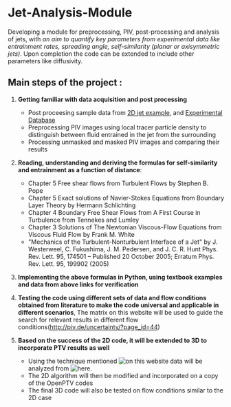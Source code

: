 # Jet-Analysis-Module
Developing a module for preprocessing, PIV, post-processing and analysis of jets, with *an aim to quantify key parameters from experimental data like entrainment rates, spreading angle, self-similarity (planar or axisymmetric jets)*. Upon completion the code can be extended to include other parameters like diffusivity.

## Main steps of the project :

1. __Getting familiar with data acquisition and post processing__  
    * Post proceesing sample data from [2D jet example](https://github.com/alexlib/2D_jet_example), and [Experimental Database](http://piv.de/uncertainty/?p=64)
    * Preprocessing PIV images using local tracer particle density to distinguish between fluid entrained in the jet from the surrounding
    * Processing unmasked and masked PIV images and comparing their results

2. __Reading, understanding and deriving the formulas for self-similarity and entrainment as a function of distance__:
    * Chapter 5 Free shear flows from Turbulent Flows by Stephen B. Pope
    * Chapter 5 Exact solutions of Navier-Stokes Equations from Boundary Layer Theory by Hermann Schlichting
    * Chapter 4 Boundary Free Shear Flows from A First Course in Turbulence from Tennekes and Lumley
    * Chapter 3 Solutions of The Newtonian Viscous-Flow Equations from Viscous Fluid Flow by Frank M. White
    * "Mechanics of the Turbulent-Nonturbulent Interface of a Jet" by J. Westerweel, C. Fukushima, J. M. Pedersen, and J. C. R. Hunt Phys. Rev. Lett. 95, 174501 – Published 20 October 2005; Erratum Phys. Rev. Lett. 95, 199902 (2005)
  
3. __Implementing the above formulas in Python, using textbook examples and data from above links for verification__

4. __Testing the code using different sets of data and flow conditions obtained from literature to make the code universal and applicable in different scenarios__, 
The matrix on this website will be used to guide the search for relevant results in different flow conditions(http://piv.de/uncertainty/?page_id=44)

5. __Based on the success of the 2D code, it will be extended to 3D to incorporate PTV results as well__
    * Using the technique mentioned ![on this website](https://ronshnapp.wordpress.com/2019/02/20/3d-ptv-demo-turbulent-jet/) data will be analyzed from ![here](https://figshare.com/articles/3D-PTV_Demo_-_Turbulent_Jet/7754834?file=14441249).
    * The 2D algorithm will then be modified and incorporated on a copy of the OpenPTV codes
    * The final 3D code will also be tested on flow conditions similar to the 2D case

